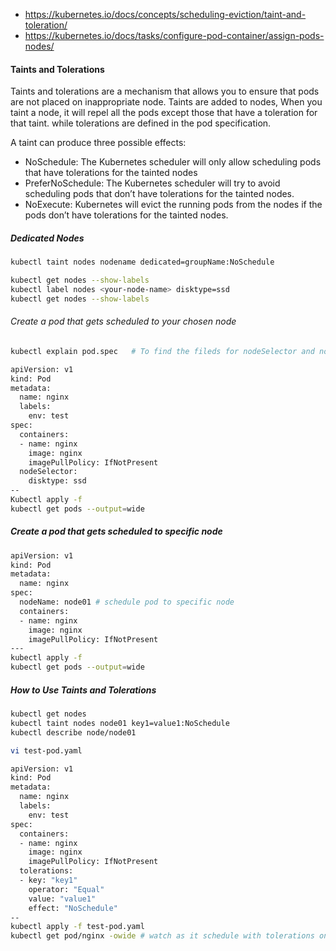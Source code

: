 - https://kubernetes.io/docs/concepts/scheduling-eviction/taint-and-toleration/
- https://kubernetes.io/docs/tasks/configure-pod-container/assign-pods-nodes/

#### Taints and Tolerations
Taints and tolerations are a mechanism that allows you to ensure that pods are not placed on inappropriate node.
Taints are added to nodes, When you taint a node, it will repel all the pods except those that have a toleration for that taint.
while tolerations are defined in the pod specification.

A taint can produce three possible effects:
- NoSchedule: The Kubernetes scheduler will only allow scheduling pods that have tolerations for the tainted nodes
- PreferNoSchedule: The Kubernetes scheduler will try to avoid scheduling pods that don’t have tolerations for the tainted nodes.
- NoExecute: Kubernetes will evict the running pods from the nodes if the pods don’t have tolerations for the tainted nodes.

##### Dedicated Nodes
``````sh
kubectl taint nodes nodename dedicated=groupName:NoSchedule

``````
``````sh
kubectl get nodes --show-labels
kubectl label nodes <your-node-name> disktype=ssd
kubectl get nodes --show-labels

``````
###### Create a pod that gets scheduled to your chosen node
``````sh
kubectl explain pod.spec   # To find the fileds for nodeSelector and nodeName

apiVersion: v1
kind: Pod
metadata:
  name: nginx
  labels:
    env: test
spec:
  containers:
  - name: nginx
    image: nginx
    imagePullPolicy: IfNotPresent
  nodeSelector:
    disktype: ssd
--
Kubectl apply -f 
kubectl get pods --output=wide
``````
##### Create a pod that gets scheduled to specific node
``````sh
apiVersion: v1
kind: Pod
metadata:
  name: nginx
spec:
  nodeName: node01 # schedule pod to specific node
  containers:
  - name: nginx
    image: nginx
    imagePullPolicy: IfNotPresent
---
kubectl apply -f
kubectl get pods --output=wide
``````
##### How to Use Taints and Tolerations
``````sh
kubectl get nodes
kubectl taint nodes node01 key1=value1:NoSchedule
kubectl describe node/node01
``````

``````sh
vi test-pod.yaml

apiVersion: v1
kind: Pod
metadata:
  name: nginx
  labels:
    env: test
spec:
  containers:
  - name: nginx
    image: nginx
    imagePullPolicy: IfNotPresent
  tolerations:
  - key: "key1"
    operator: "Equal"
    value: "value1"
    effect: "NoSchedule"
--
kubectl apply -f test-pod.yaml
kubectl get pod/nginx -owide # watch as it schedule with tolerations on the dedicated pod
``````
